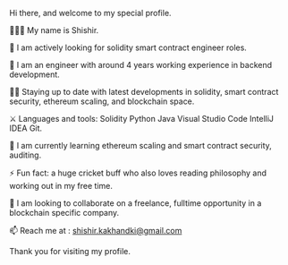 Hi there, and welcome to my special profile.

👨🏾‍🦱 My name is Shishir.

🤔 I am actively looking for solidity smart contract engineer roles. 

💬 I am an engineer with around 4 years working experience in backend development.

👼🏾 Staying up to date with latest developments in solidity, smart contract security, ethereum scaling, and blockchain space.

⚔ Languages and tools: Solidity  Python Java Visual Studio Code  IntelliJ IDEA  Git.

🌱 I am currently learning ethereum scaling and smart contract security, auditing. 

⚡ Fun fact: a huge cricket buff who also loves reading philosophy and working out in my free time.

👯 I am looking to collaborate on a freelance, fulltime opportunity in a blockchain specific company. 

📫 Reach me at : shishir.kakhandki@gmail.com

Thank you for visiting my profile.
